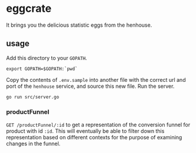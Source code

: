 # eggcrate
It brings you the delicious statistic eggs from the henhouse.

## usage
Add this directory to your `GOPATH`. 

```export GOPATH=$GOPATH:`pwd` ```

Copy the contents of `.env.sample` into another file with the correct url and port of the `henhouse` service, and source this new file.
Run the server.

```go run src/server.go```

### productFunnel
`GET /productFunnel/:id` to get a representation of the conversion funnel for product with id `:id`.
This will eventually be able to filter down this representation based on different contexts for the purpose of examining changes in the funnel.